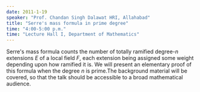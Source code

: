 ```yaml
---
date: 2011-1-19
speaker: "Prof. Chandan Singh Dalawat HRI, Allahabad"
title: "Serre's mass formula in prime degree"
time: "4:00-5:00 p.m." 
time: "Lecture Hall I, Department of Mathematics"
---
```

Serre's mass formula counts the number of totally ramified degree-$n$ extensions $E$ of a local field $F$, each extension being assigned some weight depending upon how ramified it is. We will present an elementary proof of this formula when the degree $n$ is prime.The background material will be covered, so that the talk should be accessible to a broad mathematical audience.
